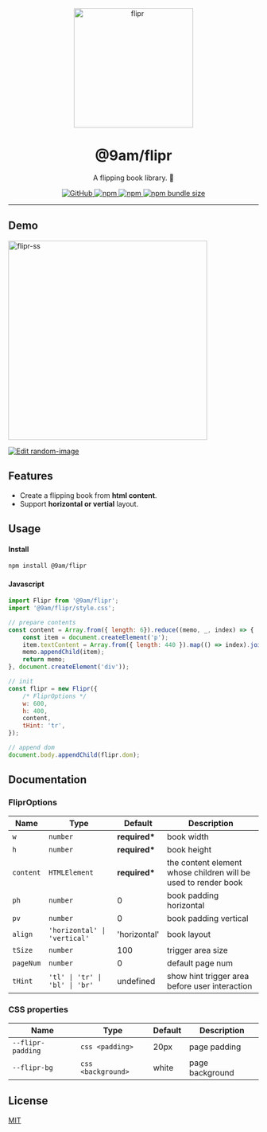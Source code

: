 <div align="center">
    <img alt="flipr" src="https://user-images.githubusercontent.com/1435457/229013561-28217a1c-5f36-48de-8af6-616aebe7a8dc.svg" width="240" />
    <h1>@9am/flipr</h1>
    <p>A flipping book library. 📖</p>
    <p>
        <a href="https://github.com/9am/flipr/blob/main/LICENSE">
            <img alt="GitHub" src="https://img.shields.io/github/license/9am/flipr?style=flat-square&color=success">
        </a>
        <a href="https://www.npmjs.com/package/@9am/flipr">
            <img alt="npm" src="https://img.shields.io/npm/v/@9am/flipr?style=flat-square&color=orange">
        </a>
        <a href="https://www.npmjs.com/package/@9am/flipr">
            <img alt="npm" src="https://img.shields.io/npm/dt/@9am/flipr?style=flat-square&color=blue">
        </a>
        <a href="https://bundlephobia.com/package/@9am/flipr@latest">
            <img alt="npm bundle size" src="https://img.shields.io/bundlephobia/minzip/@9am/flipr?style=flat-square">
        </a>
    </p>
</div>

---

## Demo
<img alt="flipr-ss" src="https://user-images.githubusercontent.com/1435457/229063596-852e54f1-0af8-4446-8569-14580116377a.gif" width="400" />

[![Edit random-image](https://codesandbox.io/static/img/play-codesandbox.svg)](https://codesandbox.io/s/random-image-xrnrfn?fontsize=14&hidenavigation=1&module=%2Fsrc%2Findex.js&theme=light)

## Features
- Create a flipping book from **html content**.
- Support **horizontal or vertial** layout.

## Usage

#### Install
```bash
npm install @9am/flipr
```

#### Javascript
```js
import Flipr from '@9am/flipr';
import '@9am/flipr/style.css';

// prepare contents
const content = Array.from({ length: 6}).reduce((memo, _, index) => {
    const item = document.createElement('p');
    item.textContent = Array.from({ length: 440 }).map(() => index).join(' ');
    memo.appendChild(item);
    return memo;
}, document.createElement('div'));

// init
const flipr = new Flipr({
    /* FliprOptions */
    w: 600,
    h: 400,
    content,
    tHint: 'tr',
});

// append dom
document.body.appendChild(flipr.dom);
```

## Documentation

### FliprOptions

| Name | Type | Default | Description |
| ---- | ---- | ------- | ----------- |
| `w` | `number` | **required\*** | book width |
| `h` | `number` | **required\*** | book height |
| `content` | `HTMLElement` | **required\*** | the content element whose children will be used to render book |
| `ph` | `number` | 0 | book padding horizontal |
| `pv` | `number` | 0 | book padding vertical |
| `align` | `'horizontal' \| 'vertical'` | 'horizontal' | book layout |
| `tSize` | `number` | 100 | trigger area size |
| `pageNum` | `number` | 0 | default page num |
| `tHint` | `'tl' \| 'tr' \| 'bl' \| 'br'` | undefined | show hint trigger area before user interaction |

### CSS properties
| Name | Type | Default | Description |
| ---- | ---- | ------- | ----------- |
| `--flipr-padding` | `css <padding>` | 20px | page padding |
| `--flipr-bg` | `css <background>` | white | page background |

## License
[MIT](LICENSE)
